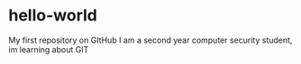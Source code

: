 # hello-world
My first repository on GItHub
I am a second year computer security student, im learning about GIT
